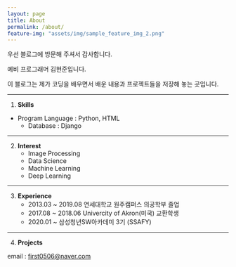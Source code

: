 ```yaml
---
layout: page
title: About
permalink: /about/
feature-img: "assets/img/sample_feature_img_2.png"
---
```


<style>
.text{text-indent: 50px;}
#jb-sidebar{width: 260px;padding: 20px;margin-bottom: 10px;float: left;border: 0px;text-align: right;}
#jb-content{width: 580px;padding: 20px;margin-bottom: 10px;float: right;border: 0px;}
@media ( min-width: 481px )
{
  #jb-sidebar { width: 260px; float: left; }
  #jb-content { width: 580px; float: right; }
}
</style>


우선 블로그에 방문해 주셔서 감사합니다.

예비 프로그래머 김현준입니다.

이 블로그는 제가 코딩을 배우면서 배운 내용과 프로젝트들을 저장해 놓는 곳입니다.



---

1. **Skills**

* Program Language : Python, HTML
   * Database : Django

---

2. **Interest**
   * Image Processing
   * Data Science
   * Machine Learning
   * Deep Learning

---

3. **Experience**
   * 2013.03 ~ 2019.08	연세대학교 원주캠퍼스 의공학부 졸업
   * 2017.08 ~ 2018.06    Univercity of Akron(미국) 교환학생
   * 2020.01 ~  삼성청년SW아카데미 3기 (SSAFY)

---

4. **Projects**





email : first0506@naver.com